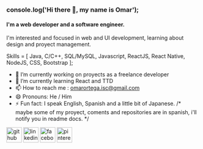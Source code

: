 ### console.log('Hi there 👋, my name is Omar');
#### I'm a web developer and a software engineer.
I'm interested and focused in web and UI development, learning about design and proyect management.

Skills = [ Java, C/C++, SQL/MySQL, Javascript, ReactJS, React Native, NodeJS, CSS, Bootstrap ];


- 🔭 I’m currently working on proyects as a freelance developer 
- 🌱 I’m currently learning React and TTD 
- 📫 How to reach me : omarortega.isc@gmail.com 
- 😄 Pronouns: He / Him 
- ⚡ Fun fact: I speak English, Spanish and a little bit of Japanese.
/*  maybe some of my proyect, coments and repositories are in spanish, i'll notify you in readme docs. */

[<img src='https://cdn.jsdelivr.net/npm/simple-icons@3.0.1/icons/github.svg' alt='github' height='40'>](https://github.com/@hazertrouble)  [<img src='https://cdn.jsdelivr.net/npm/simple-icons@3.0.1/icons/linkedin.svg' alt='linkedin' height='40'>](https://www.linkedin.com/in/linkedin.com/in/omar-ortega-618aa9199//)  [<img src='https://cdn.jsdelivr.net/npm/simple-icons@3.0.1/icons/facebook.svg' alt='facebook' height='40'>](https://www.facebook.com/facebook.com/omar.ortega.165/)  [<img src='https://cdn.jsdelivr.net/npm/simple-icons@3.0.1/icons/pinterest.svg' alt='pinterest' height='40'>](https://www.pinterest.com.mx/omaroc/)  
